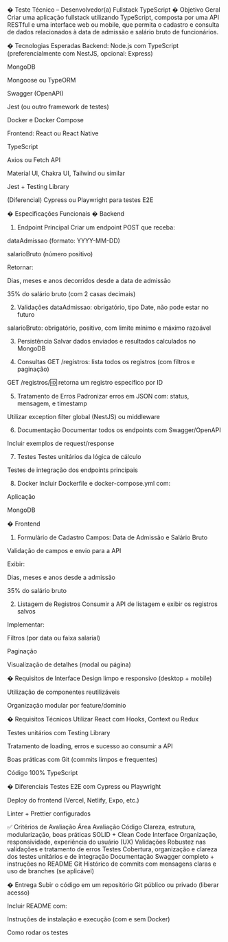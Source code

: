 � Teste Técnico – Desenvolvedor(a) Fullstack TypeScript
� Objetivo Geral
Criar uma aplicação fullstack utilizando TypeScript, composta por uma API RESTful e uma interface web ou mobile, que permita o cadastro e consulta de dados relacionados à data de admissão e salário bruto de funcionários.

� Tecnologias Esperadas
Backend:
Node.js com TypeScript (preferencialmente com NestJS, opcional: Express)

MongoDB

Mongoose ou TypeORM

Swagger (OpenAPI)

Jest (ou outro framework de testes)

Docker e Docker Compose

Frontend:
React ou React Native

TypeScript

Axios ou Fetch API

Material UI, Chakra UI, Tailwind ou similar

Jest + Testing Library

(Diferencial) Cypress ou Playwright para testes E2E

� Especificações Funcionais
� Backend
1. Endpoint Principal
Criar um endpoint POST que receba:

dataAdmissao (formato: YYYY-MM-DD)

salarioBruto (número positivo)

Retornar:

Dias, meses e anos decorridos desde a data de admissão

35% do salário bruto (com 2 casas decimais)

2. Validações
dataAdmissao: obrigatório, tipo Date, não pode estar no futuro

salarioBruto: obrigatório, positivo, com limite mínimo e máximo razoável

3. Persistência
Salvar dados enviados e resultados calculados no MongoDB

4. Consultas
GET /registros: lista todos os registros (com filtros e paginação)

GET /registros/:id: retorna um registro específico por ID

5. Tratamento de Erros
Padronizar erros em JSON com: status, mensagem, e timestamp

Utilizar exception filter global (NestJS) ou middleware

6. Documentação
Documentar todos os endpoints com Swagger/OpenAPI

Incluir exemplos de request/response

7. Testes
Testes unitários da lógica de cálculo

Testes de integração dos endpoints principais

8. Docker
Incluir Dockerfile e docker-compose.yml com:

Aplicação

MongoDB

� Frontend
1. Formulário de Cadastro
Campos: Data de Admissão e Salário Bruto

Validação de campos e envio para a API

Exibir:

Dias, meses e anos desde a admissão

35% do salário bruto

2. Listagem de Registros
Consumir a API de listagem e exibir os registros salvos

Implementar:

Filtros (por data ou faixa salarial)

Paginação

Visualização de detalhes (modal ou página)

� Requisitos de Interface
Design limpo e responsivo (desktop + mobile)

Utilização de componentes reutilizáveis

Organização modular por feature/domínio

� Requisitos Técnicos
Utilizar React com Hooks, Context ou Redux

Testes unitários com Testing Library

Tratamento de loading, erros e sucesso ao consumir a API

Boas práticas com Git (commits limpos e frequentes)

Código 100% TypeScript

� Diferenciais
Testes E2E com Cypress ou Playwright

Deploy do frontend (Vercel, Netlify, Expo, etc.)

Linter + Prettier configurados

✅ Critérios de Avaliação
Área	Avaliação
Código	Clareza, estrutura, modularização, boas práticas SOLID + Clean Code
Interface	Organização, responsividade, experiência do usuário (UX)
Validações	Robustez nas validações e tratamento de erros
Testes	Cobertura, organização e clareza dos testes unitários e de integração
Documentação	Swagger completo + instruções no README
Git	Histórico de commits com mensagens claras e uso de branches (se aplicável)

� Entrega
Subir o código em um repositório Git público ou privado (liberar acesso)

Incluir README com:

Instruções de instalação e execução (com e sem Docker)

Como rodar os testes
